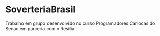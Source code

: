 # SoverteriaBrasil
Trabalho em grupo desenvolvido no curso Programadores Cariocas do Senac em parceria com o Resilia
